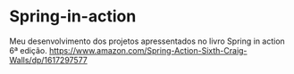 # Spring-in-action
Meu desenvolvimento dos projetos apressentados no livro Spring in action 6ª edição.
https://www.amazon.com/Spring-Action-Sixth-Craig-Walls/dp/1617297577 
